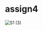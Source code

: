 
# assign4
![S1 (3)](https://user-images.githubusercontent.com/98103532/153769421-94c0ae09-ce60-4cab-954f-8cc68e9e95de.png)


